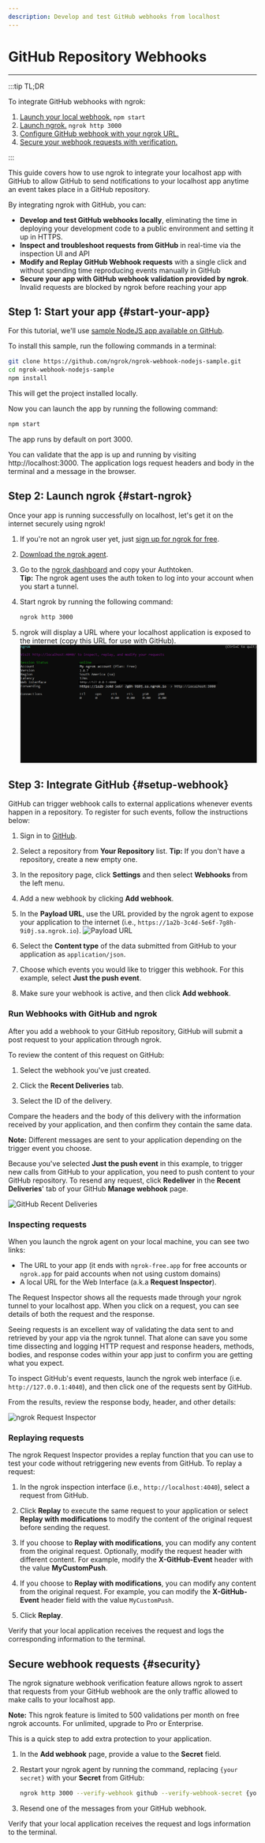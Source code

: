 ```yaml
---
description: Develop and test GitHub webhooks from localhost
---
```


# GitHub Repository Webhooks
------------

:::tip TL;DR

To integrate GitHub webhooks with ngrok:
1. [Launch your local webhook.](#start-your-app) `npm start`
1. [Launch ngrok.](#start-ngrok) `ngrok http 3000`
1. [Configure GitHub webhook with your ngrok URL.](#setup-webhook)
1. [Secure your webhook requests with verification.](#security)

:::


This guide covers how to use ngrok to integrate your localhost app with GitHub to allow GitHub to send notifications to your localhost app anytime an event takes place in a GitHub repository.

By integrating ngrok with GitHub, you can:

- **Develop and test GitHub webhooks locally**, eliminating the time in deploying your development code to a public environment and setting it up in HTTPS.
- **Inspect and troubleshoot requests from GitHub** in real-time via the inspection UI and API
- **Modify and Replay GitHub Webhook requests** with a single click and without spending time reproducing events manually in GitHub
- **Secure your app with GitHub webhook validation provided by ngrok**. Invalid requests are blocked by ngrok before reaching your app


## **Step 1**: Start your app {#start-your-app}

For this tutorial, we'll use [sample NodeJS app available on GitHub](https://github.com/ngrok/ngrok-webhook-nodejs-sample). 

To install this sample, run the following commands in a terminal:

```bash
git clone https://github.com/ngrok/ngrok-webhook-nodejs-sample.git
cd ngrok-webhook-nodejs-sample
npm install
```

This will get the project installed locally.

Now you can launch the app by running the following command: 

```bash
npm start
```

The app runs by default on port 3000. 

You can validate that the app is up and running by visiting http://localhost:3000. The application logs request headers and body in the terminal and a message in the browser.


## **Step 2**: Launch ngrok {#start-ngrok}

Once your app is running successfully on localhost, let's get it on the internet securely using ngrok! 

1. If you're not an ngrok user yet, just [sign up for ngrok for free](https://ngrok.com/signup).

1. [Download the ngrok agent](https://ngrok.com/download).

1. Go to the [ngrok dashboard](https://dashboard.ngrok.com) and copy your Authtoken. <br />
    **Tip:** The ngrok agent uses the auth token to log into your account when you start a tunnel.
    
1. Start ngrok by running the following command:
    ```bash
    ngrok http 3000
    ```

1. ngrok will display a URL where your localhost application is exposed to the internet (copy this URL for use with GitHub).
    ![ngrok agent running](/img/integrations/launch_ngrok_tunnel.png)


## **Step 3**: Integrate  GitHub {#setup-webhook}

GitHub can trigger webhook calls to external applications whenever events happen in a repository. To register for such events, follow the instructions below:

1. Sign in to [GitHub](https://github.com).

1. Select a repository from **Your Repository** list.
    **Tip:** If you don't have a repository, create a new empty one.

1. In the repository page, click **Settings** and then select **Webhooks** from the left menu.

1. Add a new webhook by clicking **Add webhook**.

1. In the **Payload URL**, use the URL provided by the ngrok agent to expose your application to the internet (i.e., `https://1a2b-3c4d-5e6f-7g8h-9i0j.sa.ngrok.io`).
    ![Payload URL](img/ngrok_url_configuration_github.png)

1. Select the **Content type** of the data submitted from GitHub to your application as `application/json`.

1. Choose which events you would like to trigger this webhook. For this example, select **Just the push event**.

1. Make sure your webhook is active, and then click **Add webhook**.


### Run Webhooks with GitHub and ngrok

After you add a webhook to your GitHub repository, GitHub will submit a post request to your application through ngrok.

To review the content of this request on GitHub:

1. Select the webhook you've just created.

1. Click the **Recent Deliveries** tab.

1. Select the ID of the delivery. 

Compare the headers and the body of this delivery with the information received by your application, and then confirm they contain the same data.

**Note:** Different messages are sent to your application depending on the trigger event you choose.

Because you've selected **Just the push event** in this example, to trigger new calls from GitHub to your application, you need to push content to your GitHub repository.
To resend any request, click **Redeliver** in the **Recent Deliveries**' tab of your GitHub **Manage webhook** page.

![GitHub Recent Deliveries](img/review_github_recent_deliveries.png)


### Inspecting requests

When you launch the ngrok agent on your local machine, you can see two links: 

* The URL to your app (it ends with `ngrok-free.app` for free accounts or `ngrok.app` for paid accounts when not using custom domains)
* A local URL for the Web Interface (a.k.a **Request Inspector**).

The Request Inspector shows all the requests made through your ngrok tunnel to your localhost app. When you click on a request, you can see details of both the request and the response.

Seeing requests is an excellent way of validating the data sent to and retrieved by your app via the ngrok tunnel. That alone can save you some time dissecting and logging HTTP request and response headers, methods, bodies, and response codes within your app just to confirm you are getting what you expect.

To inspect GitHub's event requests, launch the ngrok web interface (i.e. `http://127.0.0.1:4040`), and then click one of the requests sent by GitHub.

From the results, review the response body, header, and other details:

![ngrok Request Inspector](img/ngrok_introspection_github_hooks.png)


### Replaying requests

The ngrok Request Inspector provides a replay function that you can use to test your code without retriggering new events from GitHub. To replay a request:

1. In the ngrok inspection interface (i.e., `http://localhost:4040`), select a request from GitHub.

1. Click **Replay** to execute the same request to your application or select **Replay with modifications** to modify the content of the original request before sending the request.

1. If you choose to **Replay with modifications**, you can modify any content from the original request. Optionally, modify the request header with different content. For example, modify the **X-GitHub-Event** header with the value **MyCustomPush**.

1. If you choose to **Replay with modifications**, you can modify any content from the original request. For example, you can modify the **X-GitHub-Event** header field with the value `MyCustomPush`.

1. Click **Replay**.

Verify that your local application receives the request and logs the corresponding information to the terminal.


## Secure webhook requests {#security}

The ngrok signature webhook verification feature allows ngrok to assert that requests from your GitHub webhook are the only traffic allowed to make calls to your localhost app.

**Note:** This ngrok feature is limited to 500 validations per month on free ngrok accounts. For unlimited, upgrade to Pro or Enterprise.

This is a quick step to add extra protection to your application.

1. In the **Add webhook** page, provide a value to the **Secret** field.

1. Restart your ngrok agent by running the command, replacing `{your secret}` with your **Secret** from GitHub:
    ```bash
    ngrok http 3000 --verify-webhook github --verify-webhook-secret {your secret}
    ```

1. Resend one of the messages from your GitHub webhook.

Verify that your local application receives the request and logs information to the terminal.

